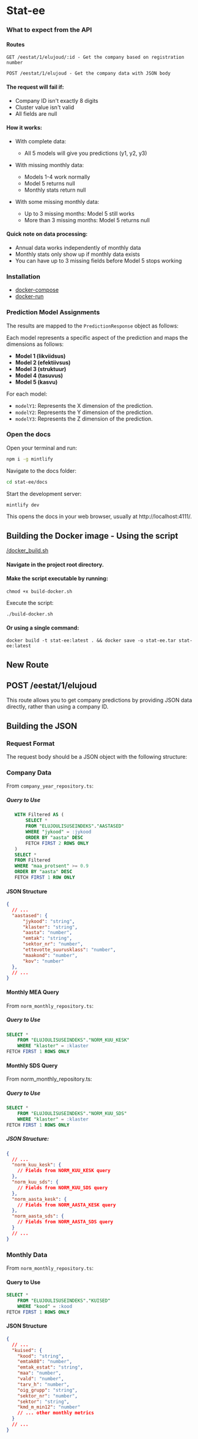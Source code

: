 # Stat-ee

### What to expect from the API
#### Routes
```http
GET /eestat/1/elujoud/:id - Get the company based on registration number
```
```http
POST /eestat/1/elujoud - Get the company data with JSON body
``` 

#### The request will fail if:
- Company ID isn't exactly 8 digits
- Cluster value isn't valid
- All fields are null

#### How it works:
- With complete data:
  - All 5 models will give you predictions (y1, y2, y3)

- With missing monthly data:
  - Models 1-4 work normally
  - Model 5 returns null
  - Monthly stats return null

- With some missing monthly data:
  - Up to 3 missing months: Model 5 still works
  - More than 3 missing months: Model 5 returns null

#### Quick note on data processing:
- Annual data works independently of monthly data
- Monthly stats only show up if monthly data exists
- You can have up to 3 missing fields before Model 5 stops working

### Installation
- [docker-compose](install-manifests/docker-compose/README.md)
- [docker-run](install-manifests/docker-run/README.md)

### Prediction Model Assignments

The results are mapped to the `PredictionResponse` object as follows:

Each model represents a specific aspect of the prediction and maps the dimensions as follows:

- **Model 1 (likviidsus)**
- **Model 2 (efektiivsus)**
- **Model 3 (struktuur)**
- **Model 4 (tasuvus)**
- **Model 5 (kasvu)**

For each model:
  - `modelY1`: Represents the X dimension of the prediction.
  - `modelY2`: Represents the Y dimension of the prediction.
  - `modelY3`: Represents the Z dimension of the prediction.

### Open the docs

Open your terminal and run:

```bash
npm i -g mintlify
```

Navigate to the docs folder:

```bash
cd stat-ee/docs
```
Start the development server:

```bash
mintlify dev
```

This opens the docs in your web browser, usually at http://localhost:4111/.

## Building the Docker image - Using the script

[/docker_build.sh](docker_build.sh)

#### Navigate in the project root directory.

#### Make the script executable by running:

`chmod +x build-docker.sh`

Execute the script:

`./build-docker.sh`

#### Or using a single command:

`docker build -t stat-ee:latest . && docker save -o stat-ee.tar stat-ee:latest`


## New Route

## POST /eestat/1/elujoud

This route allows you to get company predictions by providing JSON data directly, rather than using a company ID.


## Building the JSON

### Request Format

The request body should be a JSON object with the following structure:


### Company Data
From `company_year_repository.ts`:
##### Query to Use
```sql
   WITH Filtered AS (
       SELECT * 
       FROM "ELUJOULISUSEINDEKS"."AASTASED"
       WHERE "jykood" = :jykood
       ORDER BY "aasta" DESC
       FETCH FIRST 2 ROWS ONLY
   )
   SELECT *
   FROM Filtered 
   WHERE "maa_protsent" >= 0.9
   ORDER BY "aasta" DESC
   FETCH FIRST 1 ROW ONLY
```
#### JSON Structure
```json
{
  // ...
  "aastased": {
      "jykood": "string",
      "klaster": "string",
      "aasta": "number",
      "emtak": "string",
      "sektor_nr": "number",
      "ettevotte_suurusklass": "number",
      "maakond": "number",
      "kov": "number"
  },
  // ...
}
```

#### Monthly MEA Query
From `norm_monthly_repository.ts`:
##### Query to Use
```sql
SELECT *
    FROM "ELUJOULISUSEINDEKS"."NORM_KUU_KESK"
    WHERE "klaster" = :klaster
FETCH FIRST 1 ROWS ONLY
```
 
#### Monthly SDS Query
From norm_monthly_repository.ts:
##### Query to Use
```sql
SELECT *
    FROM "ELUJOULISUSEINDEKS"."NORM_KUU_SDS"
    WHERE "klaster" = :klaster
FETCH FIRST 1 ROWS ONLY
```
##### JSON Structure:
```json
{ 
  // ...
  "norm_kuu_kesk": {
    // Fields from NORM_KUU_KESK query
  },
  "norm_kuu_sds": {
    // Fields from NORM_KUU_SDS query
  },
  "norm_aasta_kesk": {
    // Fields from NORM_AASTA_KESK query
  },
  "norm_aasta_sds": {
    // Fields from NORM_AASTA_SDS query
  }
  // ...
}
```


### Monthly Data
From `norm_monthly_repository.ts`:
#### Query to Use
```sql
SELECT *
    FROM "ELUJOULISUSEINDEKS"."KUISED"
    WHERE "kood" = :kood
FETCH FIRST 1 ROWS ONLY 
```

#### JSON Structure
```json
{
  // ...
  "kuised": {
    "kood": "string",
    "emtak08": "number",
    "emtak_estat": "string", 
    "maa": "number",
    "vald": "number",
    "tarv_h": "number",
    "oig_grupp": "string",
    "sektor_nr": "number",
    "sektor": "string",
    "kmd_m_min12": "number"
    // ... other monthly metrics
  }
  // ...
}
```

